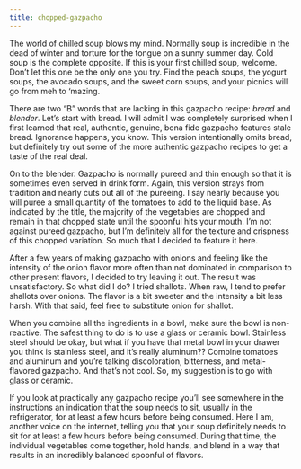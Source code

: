 ```yaml
---
title: chopped-gazpacho
---
```


The world of chilled soup blows my mind. Normally soup is incredible in the dead of winter and torture for the tongue on a sunny summer day. Cold soup is the complete opposite. If this is your first chilled soup, welcome. Don’t let this one be the only one you try. Find the peach soups, the yogurt soups, the avocado soups, and the sweet corn soups, and your picnics will go from meh to ‘mazing.

There are two “B” words that are lacking in this gazpacho recipe: <em>bread</em> and <em>blender</em>. Let’s start with bread. I will admit I was completely surprised when I first learned that real, authentic, genuine, bona fide gazpacho features stale bread. Ignorance happens, you know. This version intentionally omits bread, but definitely try out some of the more authentic gazpacho recipes to get a taste of the real deal. 

On to the blender. Gazpacho is normally pureed and thin enough so that it is sometimes even served in drink form. Again, this version strays from tradition and nearly cuts out all of the pureeing. I say nearly because you will puree a small quantity of the tomatoes to add to the liquid base. As indicated by the title, the majority of the vegetables are chopped and remain in that chopped state until the spoonful hits your mouth. I’m not against pureed gazpacho, but I’m definitely all for the texture and crispness of this chopped variation. So much that I decided to feature it here.

After a few years of making gazpacho with onions and feeling like the intensity of the onion flavor more often than not dominated in comparison to other present flavors, I decided to try leaving it out. The result was unsatisfactory. So what did I do? I tried shallots. When raw, I tend to prefer shallots over onions. The flavor is a bit sweeter and the intensity a bit less harsh. With that said, feel free to substitute onion for shallot.

When you combine all the ingredients in a bowl, make sure the bowl is non-reactive. The safest thing to do is to use a glass or ceramic bowl. Stainless steel should be okay, but what if you have that metal bowl in your drawer you think is stainless steel, and it’s really aluminum?? Combine tomatoes and aluminum and you’re talking discoloration, bitterness, and metal-flavored gazpacho. And that’s not cool. So, my suggestion is to go with glass or ceramic.

If you look at practically any gazpacho recipe you’ll see somewhere in the instructions an indication that the soup needs to sit, usually in the refrigerator, for at least a few hours before being consumed. Here I am, another voice on the internet, telling you that your soup definitely needs to sit for at least a few hours before being consumed. During that time, the individual vegetables come together, hold hands, and blend in a way that results in an incredibly balanced spoonful of flavors.
